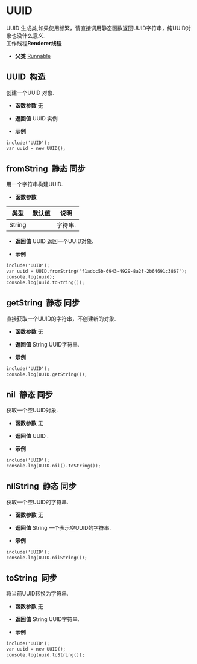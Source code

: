# UUID

  UUID 生成类,如果使用频繁，请直接调用静态函数返回UUID字符串，纯UUID对象也没什么意义.<br>工作线程**Renderer线程**
  
* **父类** 
<a href="#api/apiRunnable">Runnable</a>&nbsp;

## UUID &nbsp;<span class="label label-constructor">构造</span> 

  创建一个UUID 对象.
  
* **函数参数**  无

* **返回值**
  UUID 实例 

* **示例&nbsp;&nbsp;&nbsp;&nbsp;**

```html
include('UUID');
var uuid = new UUID();

```


<div class="adoc" id="div_UUID"></div>


## fromString &nbsp;<span class="label label-static">静态</span> <span class="label label-sync">同步</span> 

  用一个字符串构建UUID.
  
* **函数参数**

<table class="table table-hover table-bordered ">
	<thead>
		<tr>
			<th class="col-xs-1">类型</th>
			<th class="col-xs-1">默认值</th>
			<th>说明</th>
		</tr>
	</thead>
	<tbody>
		<tr>
	<td>String </td>
	<td></td>
	<td>字符串.</td>
</tr>
	</tbody>
</table>

* **返回值**
  UUID 返回一个UUID对象. 

* **示例&nbsp;&nbsp;&nbsp;&nbsp;**

```html
include('UUID');
var uuid = UUID.fromString('f1adcc5b-6943-4929-8a2f-2b64691c3867');
console.log(uuid);
console.log(uuid.toString());

```


<div class="adoc" id="div_fromString"></div>


## getString &nbsp;<span class="label label-static">静态</span> <span class="label label-sync">同步</span> 

  直接获取一个UUID的字符串，不创建新的对象.
  
* **函数参数**  无

* **返回值**
  String UUID字符串. 

* **示例&nbsp;&nbsp;&nbsp;&nbsp;**

```html
include('UUID');
console.log(UUID.getString());

```


<div class="adoc" id="div_getString"></div>


## nil &nbsp;<span class="label label-static">静态</span> <span class="label label-sync">同步</span> 

  获取一个空UUID对象.
  
* **函数参数**  无

* **返回值**
  UUID . 

* **示例&nbsp;&nbsp;&nbsp;&nbsp;**

```html
include('UUID');
console.log(UUID.nil().toString());

```


<div class="adoc" id="div_nil"></div>


## nilString &nbsp;<span class="label label-static">静态</span> <span class="label label-sync">同步</span> 

  获取一个空UUID的字符串.
  
* **函数参数**  无

* **返回值**
  String 一个表示空UUID的字符串. 

* **示例&nbsp;&nbsp;&nbsp;&nbsp;**

```html
include('UUID');
console.log(UUID.nilString());

```


<div class="adoc" id="div_nilString"></div>


## toString &nbsp;<span class="label label-sync">同步</span> 

  将当前UUID转换为字符串.
  
* **函数参数**  无

* **返回值**
  String UUID字符串. 

* **示例&nbsp;&nbsp;&nbsp;&nbsp;**

```html
include('UUID');
var uuid = new UUID();
console.log(uuid.toString());

```


<div class="adoc" id="div_toString"></div>


